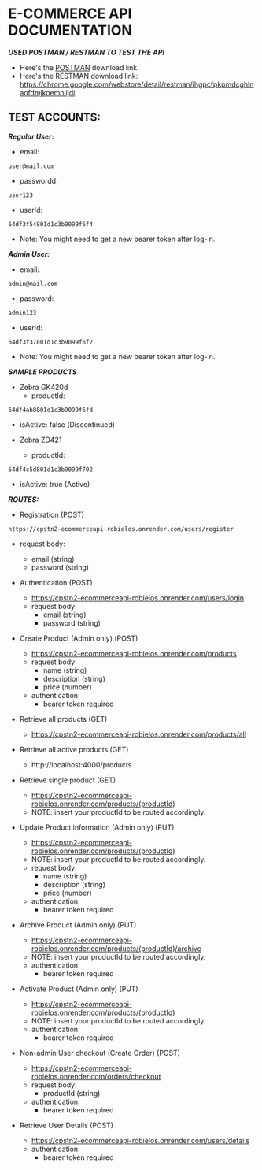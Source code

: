 # E-COMMERCE API DOCUMENTATION

***USED POSTMAN / RESTMAN TO TEST THE API***
- Here's the [POSTMAN](https://www.postman.com/downloads/) download link. 
- Here's the RESTMAN download link: https://chrome.google.com/webstore/detail/restman/ihgpcfpkpmdcghlnaofdmjkoemnlijdi

## TEST ACCOUNTS:
***Regular User:***
   - email:
```
user@mail.com
```
   - passwordd: 
```
user123
```
   - userId:
```
64df3f54801d1c3b9099f6f4
```
  - Note: You might need to get a new bearer token after log-in.


***Admin User:***
   - email:
```
admin@mail.com
```
   - password:
```   
admin123
```
   - userId:
```
64df3f37801d1c3b9099f6f2
```
   - Note: You might need to get a new bearer token after log-in.

***SAMPLE PRODUCTS***
- Zebra GK420d
   - productId:
```
64df4ab8801d1c3b9099f6fd
```
   - isActive: false (Discontinued)
     
- Zebra ZD421
   - productId:
```
64df4c5d801d1c3b9099f702
```
   - isActive: true (Active)

***ROUTES:***
- Registration (POST)
```
https://cpstn2-ecommerceapi-robielos.onrender.com/users/register
```
- request body: 
  - email (string)
  - password (string)

- Authentication (POST)
	- https://cpstn2-ecommerceapi-robielos.onrender.com/users/login
    - request body: 
        - email (string)
        - password (string)

- Create Product (Admin only) (POST)
	- https://cpstn2-ecommerceapi-robielos.onrender.com/products
    - request body: 
        - name (string)
        - description (string)
        - price (number)
    - authentication: 
    	- bearer token required

- Retrieve all products (GET)
	- https://cpstn2-ecommerceapi-robielos.onrender.com/products/all

- Retrieve all active products (GET)
	- http://localhost:4000/products

- Retrieve single product (GET)
	- https://cpstn2-ecommerceapi-robielos.onrender.com/products/(productId)
	- NOTE: insert your productId to be routed accordingly.

- Update Product information (Admin only) (PUT)
	- https://cpstn2-ecommerceapi-robielos.onrender.com/products/(productId)
	- NOTE: insert your productId to be routed accordingly.
    - request body:
        - name (string)
        - description (string)
        - price (number)
    - authentication: 
    	- bearer token required

- Archive Product (Admin only) (PUT)
	- https://cpstn2-ecommerceapi-robielos.onrender.com/products/(productId)/archive
	- NOTE: insert your productId to be routed accordingly.
    - authentication: 
    	- bearer token required

- Activate Product (Admin only) (PUT)
	- https://cpstn2-ecommerceapi-robielos.onrender.com/products/(productId)
	- NOTE: insert your productId to be routed accordingly.
    - authentication: 
    	- bearer token required

- Non-admin User checkout (Create Order) (POST)
	- https://cpstn2-ecommerceapi-robielos.onrender.com/orders/checkout
    - request body:
    	- productId (string)
    - authentication: 
    	- bearer token required

- Retrieve User Details (POST)
	- https://cpstn2-ecommerceapi-robielos.onrender.com/users/details
    - authentication: 
    	- bearer token required

